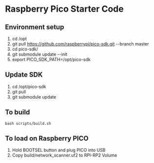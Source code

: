 # Raspberry Pico Starter Code

## Environment setup
1. cd /opt
2. git pull https://github.com/raspberrypi/pico-sdk.git --branch master
3. cd pico-sdk/
4. git submodule update --init
5. export PICO_SDK_PATH=/opt/pico-sdk

## Update SDK
1. cd /opt/pico-sdk
2. git pull
3. git submodule update

## To build
    bash scripts/build.sh

## To load on Raspberry PICO
1. Hold BOOTSEL button and plug PICO into USB
2. Copy build/network_scanner.uf2 to RPI-RP2 Volume
